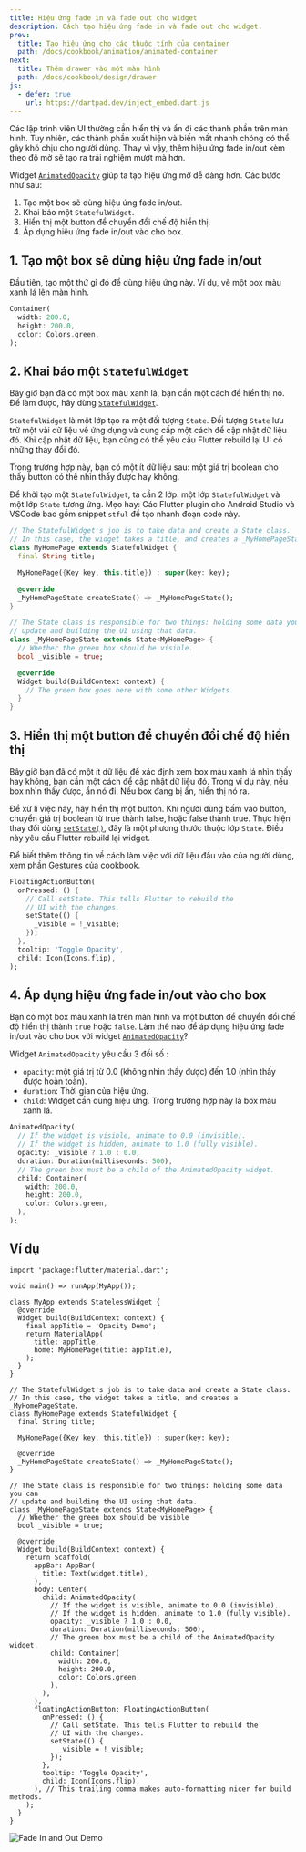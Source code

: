 ```yaml
---
title: Hiệu ứng fade in và fade out cho widget
description: Cách tạo hiệu ứng fade in và fade out cho widget.
prev:
  title: Tạo hiệu ứng cho các thuộc tính của container
  path: /docs/cookbook/animation/animated-container
next:
  title: Thêm drawer vào một màn hình
  path: /docs/cookbook/design/drawer
js:
  - defer: true
    url: https://dartpad.dev/inject_embed.dart.js
---
```


Các lập trình viên UI thường cần hiển thị và ẩn đi các thành phần trên màn hình. Tuy nhiên, các thành phần xuất hiện và biến mất nhanh chóng có thể gây khó chịu cho người dùng. Thay vì vậy, thêm hiệu ứng fade in/out kèm theo độ mờ sẽ tạo ra trải nghiệm mượt mà hơn.

Widget [`AnimatedOpacity`][] giúp ta tạo hiệu ứng mờ dễ dàng hơn.
Các bước như sau:
  1. Tạo một box sẽ dùng hiệu ứng fade in/out.
  2. Khai báo một `StatefulWidget`.
  3. Hiển thị một button để chuyển đổi chế độ hiển thị.
  4. Áp dụng hiệu ứng fade in/out vào cho box.

## 1. Tạo một box sẽ dùng hiệu ứng fade in/out

Đầu tiên, tạo một thứ gì đó để dùng hiệu ứng này. Ví dụ, vẽ một box màu xanh lá lên màn hình.

<!-- skip -->
```dart
Container(
  width: 200.0,
  height: 200.0,
  color: Colors.green,
);
```

## 2. Khai báo một `StatefulWidget`

Bây giờ bạn đã có một box màu xanh lá, bạn cần một cách để hiển thị nó.
Để làm được, hãy dùng [`StatefulWidget`][].

`StatefulWidget` là một lớp tạo ra một đối tượng `State`.
Đối tượng `State` lưu trữ một vài dữ liệu về ứng dụng và cung cấp một cách để cập nhật dữ liệu đó. Khi cập nhật dữ liệu, bạn cũng có thể yêu cầu Flutter rebuild lại UI có những thay đổi đó.

Trong trường hợp này, bạn có một ít dữ liệu sau:
một giá trị boolean cho thấy button có thể nhìn thấy được hay không.

Để khởi tạo một `StatefulWidget`, ta cần 2 lớp: một lớp
`StatefulWidget` và một lớp `State` tương ứng.
Mẹo hay: Các Flutter plugin cho Android Studio và VSCode bao gồm
snippet `stful` để tạo nhanh đoạn code này.

<!-- skip -->
```dart
// The StatefulWidget's job is to take data and create a State class.
// In this case, the widget takes a title, and creates a _MyHomePageState.
class MyHomePage extends StatefulWidget {
  final String title;

  MyHomePage({Key key, this.title}) : super(key: key);

  @override
  _MyHomePageState createState() => _MyHomePageState();
}

// The State class is responsible for two things: holding some data you can
// update and building the UI using that data.
class _MyHomePageState extends State<MyHomePage> {
  // Whether the green box should be visible.
  bool _visible = true;

  @override
  Widget build(BuildContext context) {
    // The green box goes here with some other Widgets.
  }
}
```

## 3. Hiển thị một button để chuyển đổi chế độ hiển thị

Bây giờ bạn đã có một ít dữ liệu để xác định xem box màu xanh lá nhìn thấy hay không, bạn cần một cách để cập nhật dữ liệu đó.
Trong ví dụ này, nếu box nhìn thấy được, ẩn nó đi.
Nếu box đang bị ẩn, hiển thị nó ra.

Để xử lí việc này, hãy hiển thị một button. Khi người dùng bấm vào button,
chuyển giá trị boolean từ true thành false, hoặc false thành true.
Thực hiện thay đổi dùng [`setState()`][],
đây là một phương thước thuộc lớp `State`.
Điều này yêu cầu Flutter rebuild lại widget.

Để biết thêm thông tin về cách làm việc với dữ liệu đầu vào của người dùng,
xem phần [Gestures][] của cookbook.

<!-- skip -->
```dart
FloatingActionButton(
  onPressed: () {
    // Call setState. This tells Flutter to rebuild the
    // UI with the changes.
    setState(() {
      _visible = !_visible;
    });
  },
  tooltip: 'Toggle Opacity',
  child: Icon(Icons.flip),
);
```

## 4. Áp dụng hiệu ứng fade in/out vào cho box

Bạn có một box màu xanh lá trên màn hình và một button để chuyển đổi chế độ hiển thị
thành `true` hoặc `false`. Làm thế nào để áp dụng hiệu ứng fade in/out vào cho box với widget
[`AnimatedOpacity`][]?

Widget `AnimatedOpacity` yêu cầu 3 đối số  :

  * `opacity`: một giá trị từ 0.0 (không nhìn thấy được) đến 1.0 (nhìn thấy được hoàn toàn).
  * `duration`: Thời gian của hiệu ứng.
  * `child`: Widget cần dùng hiệu ứng. Trong trường hợp này là box màu xanh lá.

<!-- skip -->
```dart
AnimatedOpacity(
  // If the widget is visible, animate to 0.0 (invisible).
  // If the widget is hidden, animate to 1.0 (fully visible).
  opacity: _visible ? 1.0 : 0.0,
  duration: Duration(milliseconds: 500),
  // The green box must be a child of the AnimatedOpacity widget.
  child: Container(
    width: 200.0,
    height: 200.0,
    color: Colors.green,
  ),
);
```

## Ví dụ

```run-dartpad:theme-light:mode-flutter:run-true:width-100%:height-600px:split-60:ga_id-interactive_example
import 'package:flutter/material.dart';

void main() => runApp(MyApp());

class MyApp extends StatelessWidget {
  @override
  Widget build(BuildContext context) {
    final appTitle = 'Opacity Demo';
    return MaterialApp(
      title: appTitle,
      home: MyHomePage(title: appTitle),
    );
  }
}

// The StatefulWidget's job is to take data and create a State class.
// In this case, the widget takes a title, and creates a _MyHomePageState.
class MyHomePage extends StatefulWidget {
  final String title;

  MyHomePage({Key key, this.title}) : super(key: key);

  @override
  _MyHomePageState createState() => _MyHomePageState();
}

// The State class is responsible for two things: holding some data you can
// update and building the UI using that data.
class _MyHomePageState extends State<MyHomePage> {
  // Whether the green box should be visible
  bool _visible = true;

  @override
  Widget build(BuildContext context) {
    return Scaffold(
      appBar: AppBar(
        title: Text(widget.title),
      ),
      body: Center(
        child: AnimatedOpacity(
          // If the widget is visible, animate to 0.0 (invisible).
          // If the widget is hidden, animate to 1.0 (fully visible).
          opacity: _visible ? 1.0 : 0.0,
          duration: Duration(milliseconds: 500),
          // The green box must be a child of the AnimatedOpacity widget.
          child: Container(
            width: 200.0,
            height: 200.0,
            color: Colors.green,
          ),
        ),
      ),
      floatingActionButton: FloatingActionButton(
        onPressed: () {
          // Call setState. This tells Flutter to rebuild the
          // UI with the changes.
          setState(() {
            _visible = !_visible;
          });
        },
        tooltip: 'Toggle Opacity',
        child: Icon(Icons.flip),
      ), // This trailing comma makes auto-formatting nicer for build methods.
    );
  }
}
```

<noscript>
  <img src="/images/cookbook/fade-in-out.gif" alt="Fade In and Out Demo" class="site-mobile-screenshot" />
</noscript>

[`AnimatedOpacity`]: {{site.api}}/flutter/widgets/AnimatedOpacity-class.html
[Gestures]: /docs/cookbook#gestures
[`StatefulWidget`]: {{site.api}}/flutter/widgets/StatefulWidget-class.html
[`setState()`]: {{site.api}}/flutter/widgets/State/setState.html
